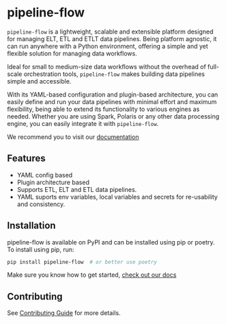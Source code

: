 # pipeline-flow

``pipeline-flow`` is a lightweight, scalable and extensible platform designed for managing ELT, ETL and ETLT data pipelines.
Being platform agnostic, it can run anywhere with a Python environment, offering a simple and yet flexible
solution for managing data workflows.



Ideal for small to medium-size data workflows without the overhead of full-scale orchestration tools, 
``pipeline-flow`` makes building data pipelines simple and accessible.

With its YAML-based configuration and plugin-based architecture, you can easily define and run your data pipelines with minimal effort and maximum flexibility, being able to extend its functionality to various engines as needed. Whether you are using Spark, Polaris or any other data processing engine, you can easily integrate it with ``pipeline-flow``.

We recommend you to visit our [documentation](https://pipeline-flow.readthedocs.io/en/latest/index.html)


## Features

- YAML config based
- Plugin architecture based
- Supports ETL, ELT and ETL data pipelines.
- YAML suports env variables, local variables and secrets for re-usability and consistency.


## Installation
pipeline-flow is available on PyPI and can be installed using pip or poetry. To install using pip, run:


```bash
pip install pipeline-flow  # or better use poetry
```

Make sure you know how to get started, [check out our docs](https://pipeline-flow.readthedocs.io/en/latest/pages/intro/quick_start.html)

## Contributing
See [Contributing Guide](CONTRIBUTING.md) for more details.